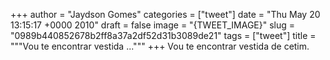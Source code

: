 
+++
author = "Jaydson Gomes"
categories = ["tweet"]
date = "Thu May 20 13:15:17 +0000 2010"
draft = false
image = "{TWEET_IMAGE}"
slug = "0989b440852678b2ff8a37a2df52d31b3089de21"
tags = ["tweet"]
title = """Vou te encontrar vestida ..."""
+++
Vou te encontrar vestida de cetim.
